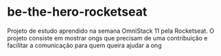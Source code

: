 # be-the-hero-rocketseat
Projeto de estudo aprendido na semana OmniStack 11 pela Rocketseat. O projeto consiste em mostrar ongs que precisam de uma contribuição e facilitar a comunicação para quem queira ajudar a ong 
